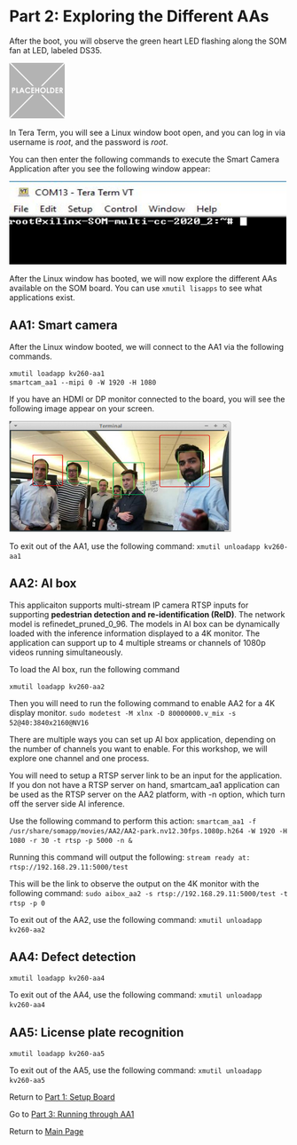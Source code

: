 # Part 2: Exploring the Different AAs

After the boot, you will observe the green heart LED flashing along the SOM fan at LED, labeled DS35.

<img src="/images/placeholder-1-e1533569576673.png" width=100 height =100>


In Tera Term, you will see a Linux window boot open, and you can log in via username is *root*, and the password is *root*.

You can then enter the following commands to execute the Smart Camera Application after you see the following window appear:

<img src="/images/som_console.JPG" width=500 height=150>

After the Linux window has booted, we will now explore the different AAs available on the SOM board. You can use `xmutil lisapps` to see what applications exist. 

## AA1: Smart camera
After the Linux window booted, we will connect to the AA1 via the following commands. 
```
xmutil loadapp kv260-aa1
smartcam_aa1 --mipi 0 -W 1920 -H 1080 
```

If you have an HDMI or DP monitor connected to the board, you will see the following image appear on your screen.

<img src="/images/som_aa1.png" width=400 height =200>

To exit out of the AA1, use the following command: `xmutil unloadapp kv260-aa1`

## AA2: AI box
This applicaiton supports multi-stream IP camera RTSP inputs for supporting **pedestrian detection and re-identification (ReID)**. The network model is refinedet_pruned_0_96. The models in AI box can be dynamically loaded with the inference information displayed to a 4K monitor. The application can support up to 4 multiple streams or channels of 1080p videos running simultaneously. 

To load the AI box, run the following command
```
xmutil loadapp kv260-aa2
```
Then you will need to run the following command to enable AA2 for a 4K display monitor.
`sudo modetest -M xlnx -D 80000000.v_mix -s 52@40:3840x2160@NV16`

There are multiple ways you can set up AI box application, depending on the number of channels you want to enable. For this workshop, we will explore one channel and one process. 

You will need to setup a RTSP server link to be an input for the application. If you don not have a RTSP server on hand, smartcam_aa1 application can be used as the RTSP server on the AA2 platform, with -n option, which turn off the server side AI inference.

Use the following command to perform this action: `smartcam_aa1 -f /usr/share/somapp/movies/AA2/AA2-park.nv12.30fps.1080p.h264 -W 1920 -H 1080 -r 30 -t rtsp -p 5000 -n &`

Running this command will output the following: `stream ready at: rtsp://192.168.29.11:5000/test`

This will be the link to observe the output on the 4K monitor with the following command:
`sudo aibox_aa2 -s rtsp://192.168.29.11:5000/test -t rtsp -p 0`


To exit out of the AA2, use the following command: `xmutil unloadapp kv260-aa2`

## AA4: Defect detection
```
xmutil loadapp kv260-aa4
```
To exit out of the AA4, use the following command: `xmutil unloadapp kv260-aa4`

## AA5: License plate recognition
```
xmutil loadapp kv260-aa5
```
To exit out of the AA5, use the following command: `xmutil unloadapp kv260-aa5`

Return to [Part 1: Setup Board](https://github.com/Xilinx/Xilinx_KV260_Workshop/blob/main/Part%201:%20Setup%20Board.md)

Go to [Part 3: Running through AA1](https://github.com/Xilinx/Xilinx_KV260_Workshop/blob/main/Part%203:%20Running%20through%20AA1.md)

Return to [Main Page](https://github.com/Xilinx/Xilinx_KV260_Workshop)
